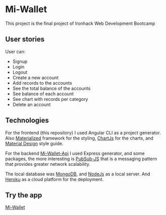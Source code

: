 # Mi-Wallet

This project is the final project of Ironhack Web Development Bootcamp

## User stories

User can:

* Signup
* Login
* Logout
* Create a new account
* Add records to the accounts
* See the total balance of the accounts
* See balance of each account
* See chart with records per category
* Delete an account

## Technologies

For the frontend (this repository) I used Angular CLI as a project generator.
Also [Materialized](https://materializecss.com/) framework for the styling, [ChartJs](https://www.chartjs.org/) for the charts, and [Material Design](https://material.io/) style guide.

For the backend [Mi-Wallet-Api](https://github.com/MiriamAparicio/mi-wallet-api) I used Express generator, and some packages, the more interesting is [PubSub-JS](https://www.npmjs.com/package/pubsub-js) that is a messaging pattern that provides greater network scalability.

The local database was [MongoDB](https://docs.mongodb.com/), and [NodeJs](https://nodejs.org/en/) as a local server.
And [Heroku](https://www.heroku.com/home) as a cloud platform for the deployment.

## Try the app

[Mi-Wallet](https://mi-wallet.herokuapp.com/)
